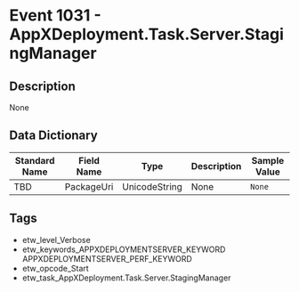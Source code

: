 # Event 1031 - AppXDeployment.Task.Server.StagingManager

## Description
None

## Data Dictionary
|Standard Name|Field Name|Type|Description|Sample Value|
|---|---|---|---|---|
|TBD|PackageUri|UnicodeString|None|`None`|

## Tags
* etw_level_Verbose
* etw_keywords_APPXDEPLOYMENTSERVER_KEYWORD APPXDEPLOYMENTSERVER_PERF_KEYWORD
* etw_opcode_Start
* etw_task_AppXDeployment.Task.Server.StagingManager